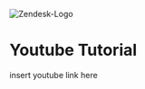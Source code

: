 
![Zendesk-Logo](https://github.com/user-attachments/assets/6efa0de6-2cc6-4dc8-a42b-f7ede08f2cb9)



<h1> Youtube Tutorial</h1>
insert youtube link here
